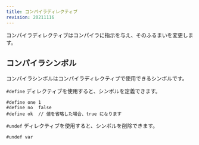 ```yaml
---
title: コンパイラディレクティブ
revision: 20211116
---
```


コンパイラディレクティブはコンパイラに指示を与え、そのふるまいを変更します。

## コンパイラシンボル

コンパイラシンボルはコンパイラディレクティブで使用できるシンボルです。

`#define` ディレクティブを使用すると、シンボルを定義できます。

```
#define one 1
#define no  false
#define ok  // 値を省略した場合、true になります
```

`#undef` ディレクティブを使用すると、シンボルを削除できます。

```
#undef var
```
